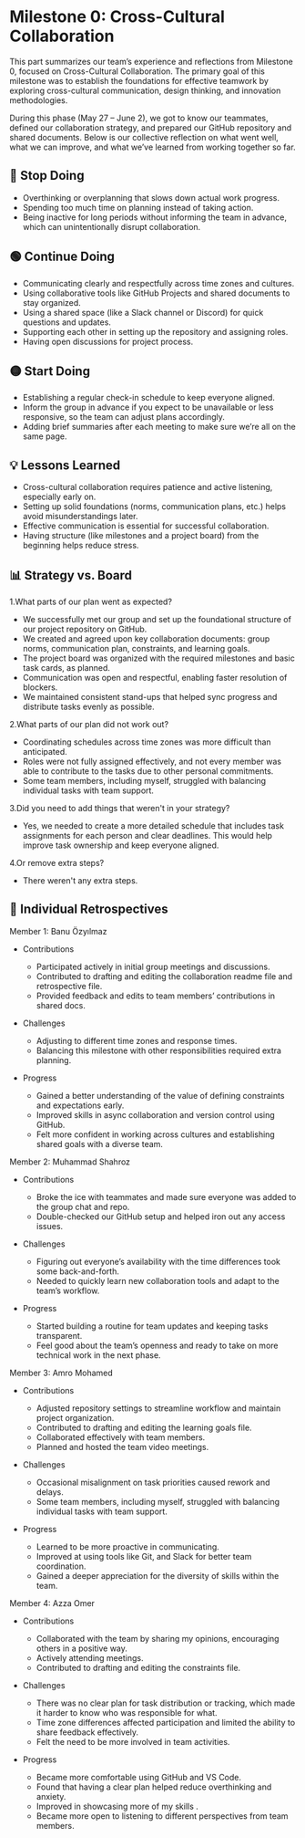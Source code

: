 # Milestone 0: Cross-Cultural Collaboration

This part summarizes our team’s experience and reflections from
Milestone 0, focused on Cross-Cultural Collaboration. The primary goal of this milestone
was to establish the foundations for effective teamwork by exploring cross-cultural
communication, design thinking, and innovation methodologies.

During this phase (May 27 – June 2), we got to know our teammates, defined our collaboration
strategy, and prepared our GitHub repository and shared documents. Below is our
collective reflection on what went well, what we can improve, and what we’ve learned
from working together so far.

## 🔴 Stop Doing

- Overthinking or overplanning that slows down actual work progress.
- Spending too much time on planning instead of taking action.
- Being inactive for long periods without informing the team in advance, which
can unintentionally disrupt collaboration.
  
## 🟢 Continue Doing

- Communicating clearly and respectfully across time zones and cultures.
- Using collaborative tools like GitHub Projects and shared documents to stay organized.
- Using a shared space (like a Slack channel or Discord) for quick questions and
updates.
- Supporting each other in setting up the repository and assigning roles.
- Having open discussions for project process.

## 🟡 Start Doing

- Establishing a regular check-in schedule to keep everyone aligned.
- Inform the group in advance if you expect to be unavailable or less responsive,
so the team can adjust plans accordingly.
- Adding brief summaries after each meeting to make sure we’re all on the same page.

## 💡 Lessons Learned

- Cross-cultural collaboration requires patience and active listening, especially
early on.
- Setting up solid foundations (norms, communication plans, etc.) helps avoid
misunderstandings later.
- Effective communication is essential for successful collaboration.
- Having structure (like milestones and a project board) from the beginning helps
reduce stress.

## 📊 Strategy vs. Board

1.What parts of our plan went as expected?

- We successfully met our group and set up the foundational structure of our project
repository on GitHub.
- We created and agreed upon key collaboration documents: group norms, communication
plan, constraints, and learning goals.
- The project board was organized with the required milestones and basic task cards,
as planned.
- Communication was open and respectful, enabling faster resolution of blockers.
- We maintained consistent stand-ups that helped sync progress and distribute
  tasks evenly as possible.

2.What parts of our plan did not work out?

- Coordinating schedules across time zones was more difficult than anticipated.
- Roles were not fully assigned effectively, and not every member was able to contribute
to the tasks due to other personal commitments.
- Some team members, including myself, struggled with balancing individual tasks
  with team support.

3.Did you need to add things that weren't in your strategy?

- Yes, we needed to create a more detailed schedule that includes task assignments
 for each person and clear deadlines. This would help improve task ownership and
 keep everyone aligned.
  
4.Or remove extra steps?

- There weren't any extra steps.

## 👤 Individual Retrospectives

Member 1: Banu Özyılmaz

- Contributions

  - Participated actively in initial group meetings and discussions.
  - Contributed to drafting and editing the collaboration readme file and
  retrospective file.
  - Provided feedback and edits to team members’ contributions in shared docs.

- Challenges

  - Adjusting to different time zones and response times.
  - Balancing this milestone with other responsibilities required extra planning.

- Progress

  - Gained a better understanding of the value of defining constraints and
  expectations early.
  - Improved skills in async collaboration and version control using GitHub.
  - Felt more confident in working across cultures and establishing shared goals
  with a diverse team.

Member 2: Muhammad Shahroz

- Contributions

  - Broke the ice with teammates and made sure everyone was added to the group
  chat and repo.
  - Double-checked our GitHub setup and helped iron out any access issues.
  
- Challenges  

  - Figuring out everyone’s availability with the time differences took some back-and-forth.
  - Needed to quickly learn new collaboration tools and adapt to the team’s workflow.

- Progress

  - Started building a routine for team updates and keeping tasks transparent.
  - Feel good about the team’s openness and ready to take on more technical work
  in the next phase.

Member 3: Amro Mohamed

- Contributions
  
  - Adjusted repository settings to streamline workflow and maintain project organization.
  - Contributed to drafting and editing the learning goals file.
  - Collaborated effectively with team members.
  - Planned and hosted the team video meetings.

- Challenges
  
  - Occasional misalignment on task priorities caused rework and delays.
  - Some team members, including myself, struggled with balancing individual tasks
  with team support.

- Progress
  
  - Learned to be more proactive in communicating.  
  - Improved at using tools like Git, and Slack for better team coordination.
  - Gained a deeper appreciation for the diversity of skills within the team.

Member 4: Azza Omer

- Contributions
  
  - Collaborated with the team by sharing my opinions, encouraging others in a
  positive way.
  - Actively attending meetings.
  - Contributed to drafting and editing the constraints file.

- Challenges
  
  - There was no clear plan for task distribution or tracking, which made it
  harder to know who was responsible for what.
  - Time zone differences affected participation and limited the ability to share
  feedback effectively.
  - Felt the need to be more involved in team activities.
  
- Progress
  
  - Became more comfortable using GitHub and VS Code.
  - Found that having a clear plan helped reduce overthinking and anxiety.
  - Improved in showcasing more of my skills .
  - Became more open to listening to different perspectives from team members.

